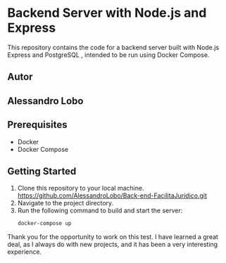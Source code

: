 # Backend Server with Node.js and Express

This repository contains the code for a backend server built with Node.js Express and PostgreSQL , intended to be run using Docker Compose.

## Autor
## Alessandro Lobo

## Prerequisites
- Docker
- Docker Compose

## Getting Started
1. Clone this repository to your local machine.
https://github.com/AlessandroLobo/Back-end-FacilitaJuridico.git
2. Navigate to the project directory.
3. Run the following command to build and start the server:
   ```bash
   docker-compose up


Thank you for the opportunity to work on this test. I have learned a great deal, as I always do with new projects, and it has been a very interesting experience.